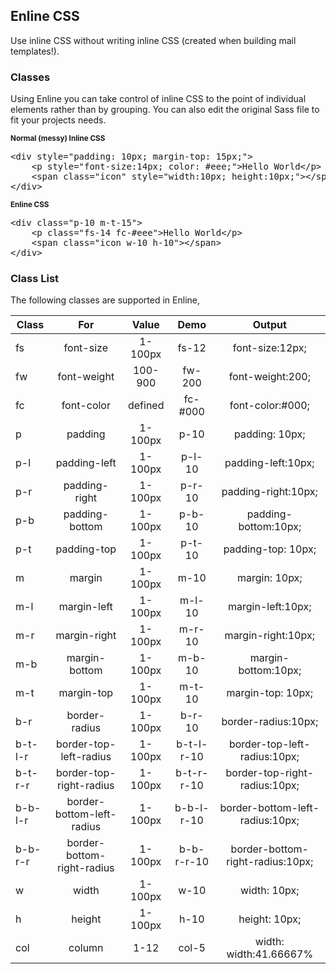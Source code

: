 ## Enline CSS ##
Use inline CSS without writing inline CSS (created when building mail templates!).

### Classes ###
Using Enline you can take control of inline CSS to the point of individual elements rather than by grouping. You can also edit the original Sass file to fit your projects needs.

<small><strong>Normal (messy) Inline CSS</strong></small>
<pre>
&lt;div style=&quot;padding: 10px; margin-top: 15px;&quot;&gt;
	&lt;p style=&quot;font-size:14px; color: #eee;&quot;&gt;Hello World&lt;/p&gt;
	&lt;span class=&quot;icon&quot; style=&quot;width:10px; height:10px;&quot;&gt;&lt;/span&gt;
&lt;/div&gt;
</pre>

<small><strong>Enline CSS</strong></small>
<pre>
&lt;div class=&quot;p-10 m-t-15&quot;&gt;
	&lt;p class=&quot;fs-14 fc-#eee&quot;&gt;Hello World&lt;/p&gt;
	&lt;span class=&quot;icon w-10 h-10&quot;&gt;&lt;/span&gt;
&lt;/div&gt;
</pre>



### Class List ###

The following classes are supported in Enline,
    
| Class    | For                        | Value | Demo       | Output                          |
|----------|:--------------------------:|:-----:|:----------:|:-------------------------------:|
| fs       |font-size                   |1-100px|fs-12       |font-size:12px;                  | 
| fw       |font-weight                 |100-900|fw-200      |font-weight:200;                 |
| fc       |font-color                  |defined|fc-#000     |font-color:#000;                 |
| p        |padding                     |1-100px|p-10        |padding: 10px;                   | 
| p-l      |padding-left                |1-100px|p-l-10      |padding-left:10px;               |
| p-r      |padding-right               |1-100px|p-r-10      |padding-right:10px;              |
| p-b      |padding-bottom              |1-100px|p-b-10      |padding-bottom:10px;             |
| p-t      |padding-top                 |1-100px|p-t-10      |padding-top: 10px;               |
| m        |margin                      |1-100px|m-10        |margin: 10px;                    | 
| m-l      |margin-left                 |1-100px|m-l-10      |margin-left:10px;                |
| m-r      |margin-right                |1-100px|m-r-10      |margin-right:10px;               |
| m-b      |margin-bottom               |1-100px|m-b-10      |margin-bottom:10px;              |
| m-t      |margin-top                  |1-100px|m-t-10      |margin-top: 10px;                |
| b-r      |border-radius               |1-100px|b-r-10      |border-radius:10px;              |
| b-t-l-r  |border-top-left-radius      |1-100px|b-t-l-r-10  |border-top-left-radius:10px;     |
| b-t-r-r  |border-top-right-radius     |1-100px|b-t-r-r-10  |border-top-right-radius:10px;    |
| b-b-l-r  |border-bottom-left-radius   |1-100px|b-b-l-r-10  |border-bottom-left-radius:10px;  |
| b-b-r-r  |border-bottom-right-radius  |1-100px|b-b-r-r-10  |border-bottom-right-radius:10px; |
| w        |width                       |1-100px|w-10        |width: 10px;                     | 
| h        |height                      |1-100px|h-10        |height: 10px;                    | 
| col      |column						|1-12   |col-5		 |width: width:41.66667%           |
